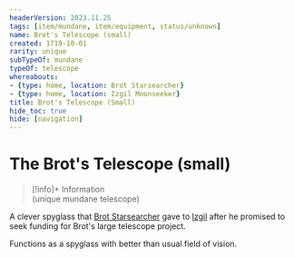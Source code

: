 ```yaml
---
headerVersion: 2023.11.25
tags: [item/mundane, item/equipment, status/unknown]
name: Brot's Telescope (small)
created: 1719-10-01
rarity: unique
subTypeOf: mundane
typeOf: telescope
whereabouts:
- {type: home, location: Brot Starsearcher}
- {type: home, location: Izgil Moonseeker}
title: Brot's Telescope (Small)
hide_toc: true
hide: [navigation]
---
```

# The Brot's Telescope (small)
>[!info]+ Information  
> (unique mundane telescope)  
>   
>   
>> 

A clever spyglass that [Brot Starsearcher](<../../../people/dwarves/brot-starsearcher.md>) gave to [Izgil](<../../../people/pcs/cleenseau/izgil-moonseeker.md>) after he promised to seek funding for Brot's large telescope project.

Functions as a spyglass with better than usual field of vision.
